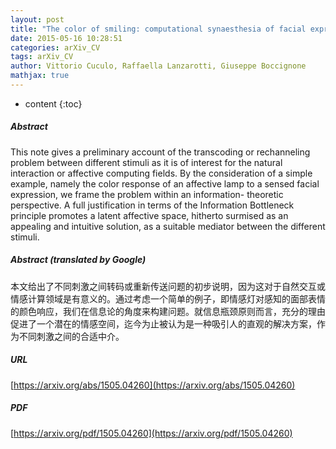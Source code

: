 ```yaml
---
layout: post
title: "The color of smiling: computational synaesthesia of facial expressions"
date: 2015-05-16 10:28:51
categories: arXiv_CV
tags: arXiv_CV
author: Vittorio Cuculo, Raffaella Lanzarotti, Giuseppe Boccignone
mathjax: true
---
```


* content
{:toc}

##### Abstract
This note gives a preliminary account of the transcoding or rechanneling problem between different stimuli as it is of interest for the natural interaction or affective computing fields. By the consideration of a simple example, namely the color response of an affective lamp to a sensed facial expression, we frame the problem within an information- theoretic perspective. A full justification in terms of the Information Bottleneck principle promotes a latent affective space, hitherto surmised as an appealing and intuitive solution, as a suitable mediator between the different stimuli.

##### Abstract (translated by Google)
本文给出了不同刺激之间转码或重新传送问题的初步说明，因为这对于自然交互或情感计算领域是有意义的。通过考虑一个简单的例子，即情感灯对感知的面部表情的颜色响应，我们在信息论的角度来构建问题。就信息瓶颈原则而言，充分的理由促进了一个潜在的情感空间，迄今为止被认为是一种吸引人的直观的解决方案，作为不同刺激之间的合适中介。

##### URL
[https://arxiv.org/abs/1505.04260](https://arxiv.org/abs/1505.04260)

##### PDF
[https://arxiv.org/pdf/1505.04260](https://arxiv.org/pdf/1505.04260)

